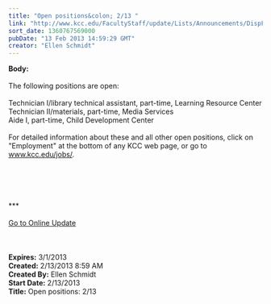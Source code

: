 ```yaml
---
title: "Open positions&colon; 2/13 "
link: "http://www.kcc.edu/FacultyStaff/update/Lists/Announcements/DispForm.aspx?ID=988"
sort_date: 1360767569000
pubDate: "13 Feb 2013 14:59:29 GMT"
creator: "Ellen Schmidt"
---
```


<div><b>Body:</b> <div class="ExternalClass71F59DD889714B7796936D1513056E06">
<div><br />The following positions are open:</div>
<div> </div>
<div>Technician I/library technical assistant, part-time, Learning Resource Center<br />Technician II/materials, part-time, Media Services<br />Aide I, part-time, Child Development Center<br /> <br />For detailed information about these and all other open positions, click on &quot;Employment&quot; at the bottom of any KCC web page, or go to <a href="/jobs">www.kcc.edu/jobs/</a>.<br /> </div>
<div> </div>
<div>
<div>
<div> </div>
<div> </div>
<div> </div>
<div>
<div>***</div>
<div> </div>
<div><a href="/FacultyStaff/update/Pages/dailyupdate.aspx">Go to Online Update</a></div>
<div> </div></div><br /><br /></div></div></div></div>
<div><b>Expires:</b> 3/1/2013</div>
<div><b>Created:</b> 2/13/2013 8:59 AM</div>
<div><b>Created By:</b> Ellen Schmidt</div>
<div><b>Start Date:</b> 2/13/2013</div>
<div><b>Title:</b> Open positions: 2/13 </div>
